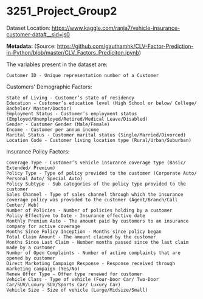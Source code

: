 # 3251_Project_Group2

Dataset Location: https://www.kaggle.com/ranja7/vehicle-insurance-customer-data#__sid=js0

**Metadata:**
(Source: https://github.com/gauthamhk/CLV-Factor-Prediction-in-Python/blob/master/CLV_Factors_Prediciton.ipynb)

 The variables present in the dataset are:

    Customer ID - Unique representation number of a Customer

Customers’ Demographic Factors:

    State of Living - Customer’s state of residency
    Education - Customer’s education level (High School or below/ College/ Bachelor/ Master/Doctor)
    Employment Status - Customer’s employment status (Employed/Unemployed/Retired/Medical Leave/Disabled)
    Gender - Customer Gender (Male/Female)
    Income - Customer per annum income
    Marital Status - Customer marital status (Single/Married/Divorced)
    Location Code - Customer living location type (Rural/Urban/Suburban)

Insurance Policy Factors:

    Coverage Type - Customer’s vehicle insurance coverage type (Basic/ Extended/ Premium)
    Policy Type - Type of policy provided to the customer (Corporate Auto/ Personal Auto/ Special Auto)
    Policy Subtype - Sub categories of the policy type provided to the customer
    Sales Channel - Type of sales channel through which the insurance coverage policy was provided to the customer (Agent/Branch/Call Center/ Web)
    Number of Policies - Number of policies holding by a customer
    Policy Effective to Date - Insurance effective date
    Monthly Premium Auto - The amount paid by customers to an insurance company for active coverage
    Months Since Policy Inception - Months since policy began
    Total Claim Amount - The amount claimed by the customer
    Months Since Last Claim - Number months passed since the last claim made by a customer
    Number of Open Complaints - Number of active complaints that are opened by customer
    Direct Marketing Campaign Response - Response received through marketing campaign (Yes/No)
    Renew Offer Type - Offer type renewed for customer
    Vehicle Class - Type of vehicle (Four-Door Car/ Two-Door Car/SUV/Luxury SUV/Sports Car/ Luxury Car)
    Vehicle Size - Size of vehicle (Large/Midsize/Small)

